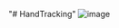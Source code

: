 "# HandTracking" 
![image](https://user-images.githubusercontent.com/53119070/224694109-b0753e54-06b0-4eb7-800d-b82f65d39c33.png)
